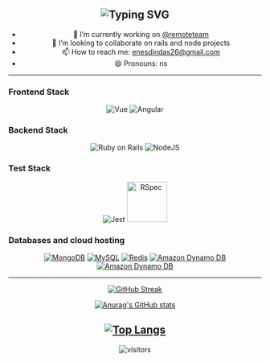 
<!--
**enesdindas/enesdindas** is a ✨ _special_ ✨ repository because its `README.md` (this file) appears on your GitHub profile.

Here are some ideas to get you started:
-->


<div align="center">
  
![Typing SVG](https://readme-typing-svg.herokuapp.com?color=03A062&center=true&vCenter=true&width=600&lines=Hi%2C+I'm+ns.+A+Software+Engineer.;Follow+the+White+Rabbit...)
---
- 🔭 I’m currently working on [@remoteteam](https://github.com/remoteteamcom)
- 👯 I’m looking to collaborate on rails and node projects
- 📫 How to reach me: enesdindas26@gmail.com
- 😄 Pronouns: ns
<!-- - 🌱 I’m currently learning GoLang -->
<!-- - 🤔 I’m looking for help with ... -->
<!-- - 💬 Ask me about ... -->
<!-- - ⚡ Fun fact: ... -->
---
<h3 align="left">Frontend Stack</h3>
<p>
   <img alt="Vue" src="https://img.shields.io/badge/vuejs-%2335495e.svg?style=for-the-badge&logo=vuedotjs&logoColor=%234FC08D"></img>
   <img alt="Angular" src="https://img.shields.io/badge/angular-%23DD0031.svg?style=for-the-badge&logo=angular&logoColor=white"></img>
</p>

<h3 align="left">Backend Stack</h3>
<p>
   <img alt="Ruby on Rails" src="https://img.shields.io/badge/rails-%23CC0000.svg?style=for-the-badge&logo=ruby-on-rails&logoColor=white"></img>
   <img alt="NodeJS" src="https://img.shields.io/badge/node.js-6DA55F?style=for-the-badge&logo=node.js&logoColor=white"></img>
</p>

<h3 align="left">Test Stack</h3>
<p>
   <img alt="Jest" src="https://img.shields.io/badge/Jest-916F79.svg?logo=jest&logoColor=white"></img> 
   <img alt="RSpec" style="widht: 2vh; height: 2vh;" src="https://iconape.com/wp-content/png_logo_vector/rspec-logo.png"></img> 
</p>


<h3 align="left">Databases and cloud hosting</h3>
<p>
    <a href="#"><img alt="MongoDB" src ="https://img.shields.io/badge/MongoDB-%234ea94b.svg?style=for-the-badge&logo=mongodb&logoColor=white"></a>
    <a href="#"><img alt="MySQL" src="https://img.shields.io/badge/mysql-%2300f.svg?style=for-the-badge&logo=mysql&logoColor=white"></a>
    <a href="#"><img alt="Redis" src="https://img.shields.io/badge/redis-%23DD0031.svg?style=for-the-badge&logo=redis&logoColor=white"></a>
    <a href="#"><img alt="Amazon Dynamo DB" src="https://img.shields.io/badge/Amazon%20DynamoDB-4053D6?style=for-the-badge&logo=Amazon%20DynamoDB&logoColor=white">
    <a href="#"><img alt="Amazon Dynamo DB" src="https://img.shields.io/badge/postgres-%23316192.svg?style=for-the-badge&logo=postgresql&logoColor=white">
</a>
</p>

---

[![GitHub Streak](http://github-readme-streak-stats.herokuapp.com?user=enesdindas&theme=radical)](https://git.io/streak-stats)

[![Anurag's GitHub stats](https://github-readme-stats.vercel.app/api?username=enesdindas&show_icons=true&theme=radical)
](https://github.com/anuraghazra/github-readme-stats)

[![Top Langs](https://github-readme-stats.vercel.app/api/top-langs/?username=enesdindas&layout=compact&theme=radical)](https://github.com/anuraghazra/github-readme-stats)
---
![visitors](https://visitor-badge.laobi.icu/badge?page_id=enesdindas.enesdindas)
</div>
